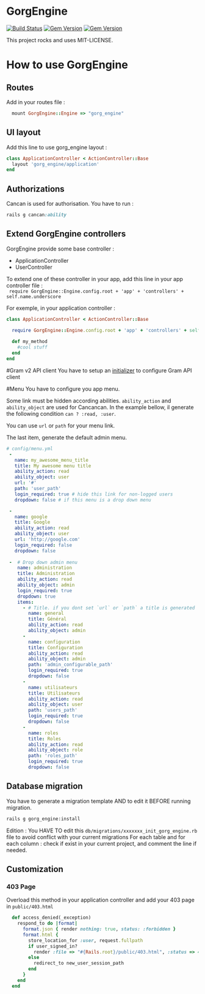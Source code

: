 # GorgEngine
[![Build Status](https://travis-ci.org/gadzorg/GorgEngine.svg?branch=master)](https://travis-ci.org/gadzorg/GorgEngine)
[![Gem Version](https://badge.fury.io/rb/gorg_engine.svg)](https://badge.fury.io/rb/gorg_engine)
[![Gem Version](https://codeclimate.com/github/gadzorg/GorgEngine.png)](https://codeclimate.com/github/gadzorg/GorgEngine)

This project rocks and uses MIT-LICENSE.


# How to use GorgEngine
## Routes
Add in your routes file :
```ruby
  mount GorgEngine::Engine => "gorg_engine"
```
## UI layout
Add this line to use gorg_engine layout :
```ruby
class ApplicationController < ActionController::Base
  layout 'gorg_engine/application'
end
```

## Authorizations
Cancan is used for authorisation.
You have to run :
```ruby
rails g cancan:ability
```

## Extend GorgEngine controllers
GorgEngine provide some base controller :
* ApplicationController
* UserController

To extend one of these controller in your app, add this line in your app controller file :  
`  require GorgEngine::Engine.config.root + 'app' + 'controllers' + self.name.underscore
`

For exemple, in your application controller :
```ruby
class ApplicationController < ActionController::Base

  require GorgEngine::Engine.config.root + 'app' + 'controllers' + self.name.underscore
  
  def my_method
    #cool stuff
  end
end
```

#Gram v2 API client
You have to setup an [initializer](https://github.com/gadzorg/gram2_api_client_ruby#setup) to configure Gram API client

#Menu
You have to configure you app menu.

Some link must be hidden according abilities. `ability_action` and `ability_object` are used for Cancancan. In the example bellow, il generate the following condition `can ? :read, :user`. 

You can use `url` or `path` for your menu link.

The last item, generate the default admin menu.
```yaml
# config/menu.yml
 -
   name: my_awesome_menu_title
   title: My awesome menu title
   ability_action: read
   ability_object: user
   url: '#'
   path: 'user_path'
   login_required: true # hide this link for non-logged users
   dropdown: false # if this menu is a drop down menu

 -
   name: google
   title: Google
   ability_action: read
   ability_object: user
   url: 'http://google.com'
   login_required: false
   dropdown: false
   
 -  # Drop down admin menu
    name: administration
    title: Administration
    ability_action: read
    ability_object: admin
    login_required: true
    dropdown: true
    items:
      - # Title. if you dont set `url` or `path` a title is generated 
        name: general
        title: Général
        ability_action: read
        ability_object: admin
      -
        name: configuration
        title: Configuration
        ability_action: read
        ability_object: admin
        path: 'admin_configurable_path'
        login_required: true
        dropdown: false
      -
        name: utilisateurs
        title: Utilisateurs
        ability_action: read
        ability_object: user
        path: 'users_path'
        login_required: true
        dropdown: false
      -
        name: roles
        title: Roles
        ability_action: read
        ability_object: role
        path: 'roles_path'
        login_required: true
        dropdown: false
```

## Database migration
You have to generate a migration template AND to edit it BEFORE running migration. 
```bash
rails g gorg_engine:install
```

Edition : 
You HAVE TO edit this `db/migrations/xxxxxxx_init_gorg_engine.rb` file to avoid conflict with your current migrations
For each table and for each column : check if exist in your current project, and comment the line if needed.


## Customization
### 403 Page
Overload this method in your application controller and add your 403 page in `public/403.html`
```ruby
  def access_denied(_exception)
    respond_to do |format|
      format.json { render nothing: true, status: :forbidden }
      format.html {
        store_location_for :user, request.fullpath
        if user_signed_in?
          render :file => "#{Rails.root}/public/403.html", :status => 403
        else
          redirect_to new_user_session_path
        end
      }
    end
  end
```